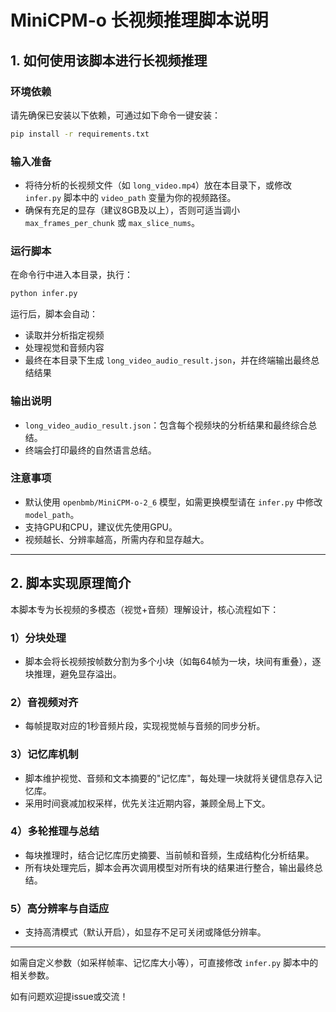 # MiniCPM-o 长视频推理脚本说明

## 1. 如何使用该脚本进行长视频推理

### 环境依赖
请先确保已安装以下依赖，可通过如下命令一键安装：

```bash
pip install -r requirements.txt
```

### 输入准备
- 将待分析的长视频文件（如 `long_video.mp4`）放在本目录下，或修改 `infer.py` 脚本中的 `video_path` 变量为你的视频路径。
- 确保有充足的显存（建议8GB及以上），否则可适当调小 `max_frames_per_chunk` 或 `max_slice_nums`。

### 运行脚本
在命令行中进入本目录，执行：

```bash
python infer.py
```

运行后，脚本会自动：
- 读取并分析指定视频
- 处理视觉和音频内容
- 最终在本目录下生成 `long_video_audio_result.json`，并在终端输出最终总结结果

### 输出说明
- `long_video_audio_result.json`：包含每个视频块的分析结果和最终综合总结。
- 终端会打印最终的自然语言总结。

### 注意事项
- 默认使用 `openbmb/MiniCPM-o-2_6` 模型，如需更换模型请在 `infer.py` 中修改 `model_path`。
- 支持GPU和CPU，建议优先使用GPU。
- 视频越长、分辨率越高，所需内存和显存越大。

---

## 2. 脚本实现原理简介

本脚本专为长视频的多模态（视觉+音频）理解设计，核心流程如下：

### 1）分块处理
- 脚本会将长视频按帧数分割为多个小块（如每64帧为一块，块间有重叠），逐块推理，避免显存溢出。

### 2）音视频对齐
- 每帧提取对应的1秒音频片段，实现视觉帧与音频的同步分析。

### 3）记忆库机制
- 脚本维护视觉、音频和文本摘要的"记忆库"，每处理一块就将关键信息存入记忆库。
- 采用时间衰减加权采样，优先关注近期内容，兼顾全局上下文。

### 4）多轮推理与总结
- 每块推理时，结合记忆库历史摘要、当前帧和音频，生成结构化分析结果。
- 所有块处理完后，脚本会再次调用模型对所有块的结果进行整合，输出最终总结。

### 5）高分辨率与自适应
- 支持高清模式（默认开启），如显存不足可关闭或降低分辨率。

---

如需自定义参数（如采样帧率、记忆库大小等），可直接修改 `infer.py` 脚本中的相关参数。

如有问题欢迎提issue或交流！
